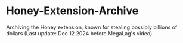 # Honey-Extension-Archive
Archiving the Honey extension, known for stealing possibly billions of dollars (Last update: Dec 12 2024 before MegaLag's video)
